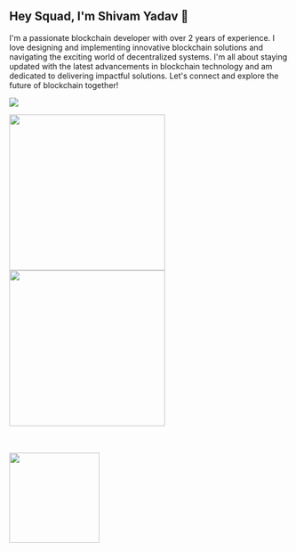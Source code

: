 ## Hey Squad, I'm Shivam Yadav 👋

 I'm a passionate blockchain developer with over 2 years of experience. I love designing and implementing innovative blockchain solutions and navigating the exciting world of decentralized systems. I'm all about staying updated with the latest advancements in blockchain technology and am dedicated to delivering impactful solutions. Let's connect and explore the future of blockchain together!

![](https://komarev.com/ghpvc/?username=Shivamycodee&color=blue)


<a href="https://github.com/Shivamycodee/github-readme-stats">
  <img height=280 align="center" src="https://github-readme-stats-virid-gamma-17.vercel.app/api?username=Shivamycodee&show_icons=true&show=reviews,discussions_started,discussions_answered,prs_merged,prs_merged_percentage&theme=tokyonight&rank_icon=github" />
</a>
<a href="https://github.com/Shivamycodee/convoychat">
  <img height=280 align="center" src="https://github-readme-stats-virid-gamma-17.vercel.app/api/top-langs/?username=Shivamycodee&langs_count=12&layout=compact&hide_progress=true&theme=tokyonight" />
</a>

<br><br>
<a top=40 href="https://git.io/streak-stats">
  <img height=162 align="center" src="https://github-readme-streak-stats.herokuapp.com?user=Shivamycodee&theme=tokyonight&border_radius=5" />
</a>
